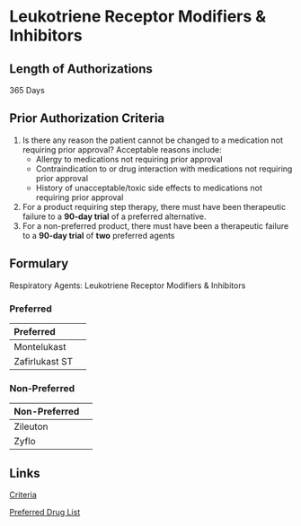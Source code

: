 # Leukotriene Receptor Modifiers & Inhibitors

## Length of Authorizations

365 Days

## Prior Authorization Criteria

1.  Is there any reason the patient cannot be changed to a medication not requiring prior approval? Acceptable reasons include:
    -   Allergy to medications not requiring prior approval
    -   Contraindication to or drug interaction with medications not requiring prior approval
    -   History of unacceptable/toxic side effects to medications not requiring prior approval
2.  For a product requiring step therapy, there must have been therapeutic failure to a **90-day trial** of a preferred alternative.
3.  For a non-preferred product, there must have been a therapeutic failure to a **90-day trial** of **two** preferred agents

## Formulary

Respiratory Agents: Leukotriene Receptor Modifiers & Inhibitors

### Preferred

| Preferred      |      |
| :------------- | ---: |
| Montelukast    |      |
| Zafirlukast ST |      |

### Non-Preferred

| Non-Preferred |      |
| :------------ | ---: |
| Zileuton      |      |
| Zyflo         |      |

## Links

[Criteria](https://pharmacy.medicaid.ohio.gov/sites/default/files/20220415_UPDL_Criteria_FINAL_.pdf#page=92)

[Preferred Drug List](https://pharmacy.medicaid.ohio.gov/sites/default/files/20220701_UPDL_FINAL.pdf#page=30)

